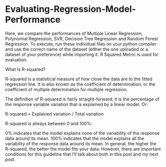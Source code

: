 # Evaluating-Regression-Model-Performance
Here, we compare the performances of Multiple Linear Regression, Polynomial Regression, SVR, Decision Tree Regression and Random Forest Regression.
To execute, run these individual files on your python compiler and use the correct name of the dataset (either the one uploaded or a dataset of your preference) while importing it.
R Squared Metric is used for evaluation.

What Is R-squared?

R-squared is a statistical measure of how close the data are to the fitted regression line. It is also known as the coefficient of determination, or the coefficient of multiple determination for multiple regression.

The definition of R-squared is fairly straight-forward; it is the percentage of the response variable variation that is explained by a linear model. Or:

R-squared = Explained variation / Total variation

R-squared is always between 0 and 100%:

0% indicates that the model explains none of the variability of the response data around its mean.
100% indicates that the model explains all the variability of the response data around its mean.
In general, the higher the R-squared, the better the model fits your data. However, there are important conditions for this guideline that I’ll talk about both in this post and my next post.
